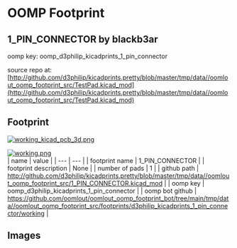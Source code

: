 # OOMP Footprint  
## 1_PIN_CONNECTOR  by blackb3ar  
  
oomp key: oomp_d3philip_kicadprints_1_pin_connector  
  
source repo at: [http://github.com/d3philip/kicadprints.pretty/blob/master/tmp/data//oomlout_oomp_footprint_src/TestPad.kicad_mod](http://github.com/d3philip/kicadprints.pretty/blob/master/tmp/data//oomlout_oomp_footprint_src/TestPad.kicad_mod)  
## Footprint  
  
[![working_kicad_pcb_3d.png](working_kicad_pcb_3d_600.png)](working_kicad_pcb_3d.png)  
  
[![working.png](working_600.png)](working.png)  
| name | value | 
| --- | --- | 
| footprint name | 1_PIN_CONNECTOR | 
| footprint description | None | 
| number of pads | 1 | 
| github path | http://github.com/d3philip/kicadprints.pretty/blob/master/tmp/data//oomlout_oomp_footprint_src/1_PIN_CONNECTOR.kicad_mod | 
| oomp key | oomp_d3philip_kicadprints_1_pin_connector | 
| oomp bot github | https://github.com/oomlout/oomlout_oomp_footprint_bot/tree/main/tmp/data//oomlout_oomp_footprint_src/footprints/d3philip_kicadprints_1_pin_connector/working | 
## Images  
